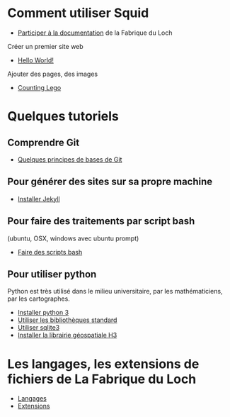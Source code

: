 # Comment utiliser Squid

- [Participer à la documentation](start) de la Fabrique du Loch

Créer un premier site web
- [Hello World!](helloworld)

Ajouter des pages, des images
- [Counting Lego](./lego/compter)

# Quelques tutoriels

## Comprendre Git
- [Quelques principes de bases de Git](github)

## Pour générer des sites sur sa propre machine

- [Installer Jekyll](jekyll)

## Pour faire des traitements par script bash
(ubuntu, OSX, windows avec ubuntu prompt)

- [Faire des scripts bash](bash)

## Pour utiliser python
Python est très utilisé dans le milieu universitaire, par les mathématiciens,
par les cartographes.

- [Installer python 3](python/python3)
- [Utiliser les bibliothèques standard](python/libraries)
- [Utiliser sqlite3](python/sqlite)
- [Installer la librairie géospatiale H3](python/h3)


# Les langages, les extensions de fichiers de La Fabrique du Loch

- [Langages](langages)
- [Extensions](extensions)
